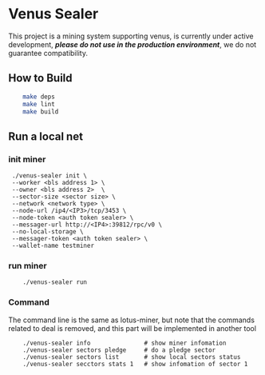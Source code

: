 # Venus Sealer

This project is a mining system supporting venus, is currently under active development,
***please do not use in the production environment***, we do not guarantee compatibility.

## How to Build

```sh
    make deps
    make lint
    make build
```

## Run a local net

### init miner 
```shell script
 ./venus-sealer init \
 --worker <bls address 1> \
 --owner <bls address 2>  \
 --sector-size <sector size> \
 --network <network type> \
 --node-url /ip4/<IP3>/tcp/3453 \
 --node-token <auth token sealer> \
 --messager-url http://<IP4>:39812/rpc/v0 \
 --no-local-storage \
 --messager-token <auth token sealer> \
 --wallet-name testminer                
```
### run miner

```shell script
    ./venus-sealer run
```

### Command

The command line is the same as lotus-miner, but note that the commands related to deal is removed, and this part will be implemented in another tool

```shell script
    ./venus-sealer info               # show miner infomation
    ./venus-sealer sectors pledge     # do a pledge sector
    ./venus-sealer sectors list       # show local sectors status
    ./venus-sealer secctors stats 1   # show infomation of sector 1
```


